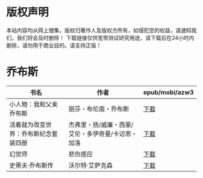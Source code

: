 # 版权声明

本站内容均从网上搜集，版权归著作人及版权方所有，如侵犯您的权益，请通知我们，我们将会及时删除！ 下载链接仅供宽带测试研究用途，请下载后在24小时内删除，请勿用于商业目的。请支持正版！

# 乔布斯

| 书名 | 作者 | epub/mobi/azw3 |
| --- | --- | --- |
| 小人物：我和父亲乔布斯 | 丽莎・布伦南・乔布斯 | [下载](https://url89.ctfile.com/f/31084289-1357053055-7b9e76?p=8866) |
| 活着就为改变世界：乔布斯纪念套装四册 | 杰弗里・扬/威廉・西蒙/艾伦・多伊奇曼/卡迈恩・加洛 | [下载](https://url89.ctfile.com/f/31084289-1357008478-595baa?p=8866) |
| 幻觉师 | 悲伤感应 | [下载](https://url89.ctfile.com/f/31084289-1357006555-2ab14e?p=8866) |
| 史蒂夫·乔布斯传 | 沃尔特·艾萨克森 | [下载](https://url89.ctfile.com/f/31084289-1357005097-0768d7?p=8866) |

